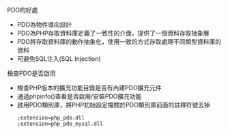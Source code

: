 PDO的好處
- PDO為物件導向設計
- PDO為PHP存取資料庫定義了一致性的介面，提供了一個資料存取抽象層
- PDO將存取資料庫的動作抽象化，使用一致的方式存取處理不同類型資料庫的資料
- 可避免SQL注入(SQL Injection)

檢查PDO是否啟用
* 檢查PHP版本的擴充功能目錄是否有內建PDO擴充元件
* 通過phpinfo()查看是否啟用/安裝PDO擴充功能
* 啟用PDO類別庫，將PHP初始設定檔關於PDO類別庫前面的註釋符號去掉
	```
	;extension=php_pdo.dll
	;extension=php_pdo_mysql.dll
	```